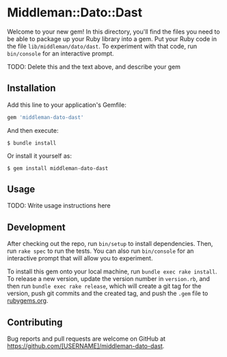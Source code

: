 # Middleman::Dato::Dast

Welcome to your new gem! In this directory, you'll find the files you need to be able to package up your Ruby library into a gem. Put your Ruby code in the file `lib/middleman/dato/dast`. To experiment with that code, run `bin/console` for an interactive prompt.

TODO: Delete this and the text above, and describe your gem

## Installation

Add this line to your application's Gemfile:

```ruby
gem 'middleman-dato-dast'
```

And then execute:

    $ bundle install

Or install it yourself as:

    $ gem install middleman-dato-dast

## Usage

TODO: Write usage instructions here

## Development

After checking out the repo, run `bin/setup` to install dependencies. Then, run `rake spec` to run the tests. You can also run `bin/console` for an interactive prompt that will allow you to experiment.

To install this gem onto your local machine, run `bundle exec rake install`. To release a new version, update the version number in `version.rb`, and then run `bundle exec rake release`, which will create a git tag for the version, push git commits and the created tag, and push the `.gem` file to [rubygems.org](https://rubygems.org).

## Contributing

Bug reports and pull requests are welcome on GitHub at https://github.com/[USERNAME]/middleman-dato-dast.
